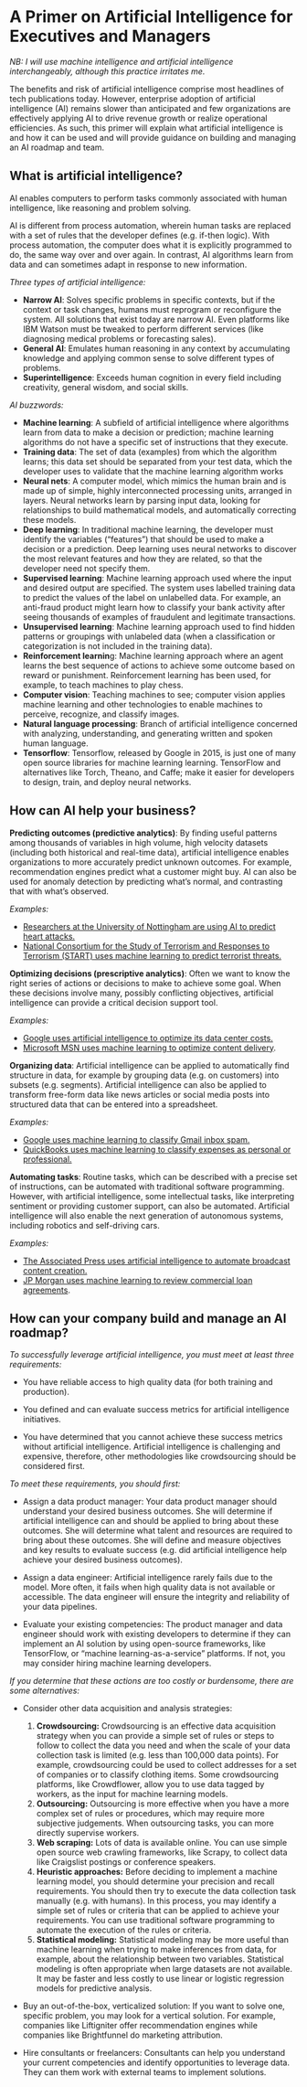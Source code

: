 # A Primer on Artificial Intelligence for Executives and Managers

_NB: I will use machine intelligence and artificial intelligence interchangeably, although this practice irritates me._

The benefits and risk of artificial intelligence comprise most headlines of tech publications today. However, enterprise adoption of artificial intelligence (AI) remains slower than anticipated and few organizations are effectively applying AI to drive revenue growth or realize operational efficiencies. As such, this primer will explain what artificial intelligence is and how it can be used and will provide guidance on building and managing an AI roadmap and team. 

##  What is artificial intelligence?

AI enables computers to perform tasks commonly associated with human intelligence, like reasoning and problem solving. 

AI is different from process automation, wherein human tasks are replaced with a set of rules that the developer defines (e.g. if-then logic). With process automation, the computer does what it is explicitly programmed to do, the same way over and over again. In contrast, AI algorithms learn from data and can sometimes adapt in response to new information. 

_Three types of artificial intelligence:_
- **Narrow AI**: Solves specific problems in specific contexts, but if the context or task changes, humans must reprogram or reconfigure the system. AlI solutions that exist today are narrow AI. Even platforms like IBM Watson must be tweaked to perform different services (like diagnosing medical problems or forecasting sales).
- **General AI**: Emulates human reasoning in any context by accumulating knowledge and applying common sense to solve different types of problems. 
- **Superintelligence**: Exceeds human cognition in every field including creativity, general wisdom, and social skills.

_AI buzzwords:_
- **Machine learning**: A subfield of artificial intelligence where algorithms learn from data to make a decision or prediction; machine learning algorithms do not have a specific set of instructions that they execute.
- **Training data**: The set of data (examples) from which the algorithm learns; this data set should be separated from your test data, which the developer uses to validate that the machine learning algorithm works 
- **Neural nets**: A computer model, which mimics the human brain and is made up of simple, highly interconnected processing units, arranged in layers. Neural networks learn by parsing input data, looking for relationships to build mathematical models, and automatically correcting these models. 
- **Deep learning**: In traditional machine learning, the developer must identify the variables (“features”) that should be used to make a decision or a prediction. Deep learning uses neural networks to discover the most relevant features and how they are related, so that the developer need not specify them. 
- **Supervised learning**: Machine learning approach used where the input and desired output are specified. The system uses labelled training data to predict the values of the label on unlabelled data. For example, an anti-fraud product might learn how to classify your bank activity after seeing thousands of examples of fraudulent and legitimate transactions.  
- **Unsupervised learning**: Machine learning approach used to find hidden patterns or groupings with unlabeled data (when a classification or categorization is not included in the training data). 
- **Reinforcement learnin**g: Machine learning approach where an agent learns the best sequence of actions to achieve some outcome based on reward or punishment. Reinforcement learning has been used, for example, to teach machines to play chess. 
- **Computer vision**: Teaching machines to see; computer vision applies machine learning and other technologies to enable machines to perceive, recognize, and classify images.
- **Natural language processing**: Branch of artificial intelligence concerned with analyzing, understanding, and generating written and spoken human language.
- **Tensorflow**: Tensorflow, released by Google in 2015, is just one of many open source libraries for machine learning learning. TensorFlow and alternatives like Torch, Theano, and Caffe; make it easier for developers to design, train, and deploy neural networks.

##  How can AI help your business?

**Predicting outcomes (predictive analytics)**: By finding useful patterns among thousands of variables in high volume, high velocity datasets (including both historical and real-time data), artificial intelligence enables organizations to more accurately predict unknown outcomes. For example, recommendation engines predict what a customer might buy. AI can also be used for anomaly detection by predicting what’s normal, and contrasting that with what’s observed. 

_Examples:_
- [Researchers at the University of Nottingham are using AI to predict heart attacks.](http://www.digitaltrends.com/health-fitness/ai-algorithm-heart-attack/) 
- [National Consortium for the Study of Terrorism and Responses to Terrorism (START) uses machine learning to predict terrorist threats.](http://www.start.umd.edu/news/advancing-machine-learning-algorithms-could-predict-terrorist-threats)


**Optimizing decisions (prescriptive analytics)**: Often we want to know the right series of actions or decisions to make to achieve some goal. When these decisions involve many, possibly conflicting objectives, artificial intelligence can provide a critical decision support tool. 

_Examples:_
- [Google uses artificial intelligence to optimize its data center costs.](https://deepmind.com/blog/deepmind-ai-reduces-google-data-centre-cooling-bill-40/)  
- [Microsoft MSN uses machine learning to optimize content delivery](http://www.marketingdive.com/news/microsoft-research-taps-machine-learning-to-automate-website-optimization/430333/).


**Organizing data**: Artificial intelligence can be applied to automatically find structure in data, for example by grouping data (e.g. on customers) into subsets (e.g. segments). Artificial intelligence can also be applied to transform free-form data like news articles or social media posts into structured data that can be entered into a spreadsheet. 

_Examples:_
- [Google uses machine learning to classify Gmail inbox spam.](http://www.zdnet.com/article/googles-machine-learning-helping-it-catch-spam-to-gmail/) 
- [QuickBooks uses machine learning to classify expenses as personal or professional.](http://www.pymnts.com/news/b2b-payments/2017/quickbooks-intuit-machine-learning-expense-management-self-employed/)


**Automating tasks**: Routine tasks, which can be described with a precise set of instructions, can be automated with traditional software programming. However, with artificial intelligence, some intellectual tasks, like interpreting sentiment or providing customer support, can also be automated. Artificial intelligence will also enable the next generation of autonomous systems, including robotics and self-driving cars. 

_Examples:_
- [The Associated Press uses artificial intelligence to automate broadcast content creation.](http://www.niemanlab.org/2016/10/the-ap-wants-to-use-machine-learning-to-automate-turning-print-stories-into-broadcast-ones/)
- [JP Morgan uses machine learning to review commercial loan agreements](https://www.bloomberg.com/news/articles/2017-02-28/jpmorgan-marshals-an-army-of-developers-to-automate-high-finance).
 

##  How can your company build and manage an AI roadmap?

_To successfully leverage artificial intelligence, you must meet at least three requirements:_
- You have reliable access to high quality data (for both training and production).

- You defined and can evaluate success metrics for artificial intelligence initiatives.

- You have determined that you cannot achieve these success metrics without artificial intelligence. Artificial intelligence is challenging and expensive, therefore, other methodologies like crowdsourcing should be considered first.
 

_To meet these requirements, you should first:_
- Assign a data product manager: Your data product manager should understand your desired business outcomes. She will determine if artificial intelligence can and should be applied to bring about these outcomes. She will determine what talent and resources are required to bring about these outcomes. She will define and measure objectives and key results to evaluate success (e.g. did artificial intelligence help achieve your desired business outcomes). 

- Assign a data engineer: Artificial intelligence rarely fails due to the model. More often, it fails when high quality data is not available or accessible. The data engineer will ensure the integrity and reliability of your data pipelines. 

- Evaluate your existing competencies: The product manager and data engineer should work with existing developers to determine if they can implement an AI solution by using open-source frameworks, like TensorFlow, or “machine learning-as-a-service” platforms. If not, you may consider hiring machine learning developers.


_If you determine that these actions are too costly or burdensome, there are some alternatives:_
- Consider other data acquisition and analysis strategies:
	1. **Crowdsourcing:** Crowdsourcing is an effective data acquisition strategy when you can provide a simple set of rules or steps to follow to collect the data you need and when the scale of your data collection task is limited (e.g. less than 100,000 data points). For example, crowdsourcing could be used to collect addresses for a set of companies or to classify clothing items. Some crowdsourcing platforms, like Crowdflower, allow you to use data tagged by workers, as the input for machine learning models.
	2. **Outsourcing:** Outsourcing is more effective when you have a more complex set of rules or procedures, which may require more subjective judgements. When outsourcing tasks, you can more directly supervise workers.
	3. **Web scraping:** Lots of data is available online. You can use simple open source web crawling frameworks, like Scrapy, to collect data like Craigslist postings or conference speakers.
	4. **Heuristic approaches:** Before deciding to implement a machine learning model, you should determine your precision and recall requirements. You should then try to execute the data collection task manually (e.g. with humans). In this process, you may identify a simple set of rules or criteria that can be applied to achieve your requirements. You can use traditional software programming to automate the execution of the rules or criteria.
	5. **Statistical modeling:** Statistical modeling may be more useful than machine learning when trying to make inferences from data, for example, about the relationship between two variables. Statistical modeling is often appropriate when large datasets are not available. It may be faster and less costly to use linear or logistic regression models for predictive analysis. 
- Buy an out-of-the-box, verticalized solution: If you want to solve one, specific problem, you may look for a vertical solution. For example, companies like Liftigniter offer recommendation engines while companies like Brightfunnel do marketing attribution. 

- Hire consultants or freelancers: Consultants can help you understand your current competencies and identify opportunities to leverage data. They can them work with external teams to implement solutions.


